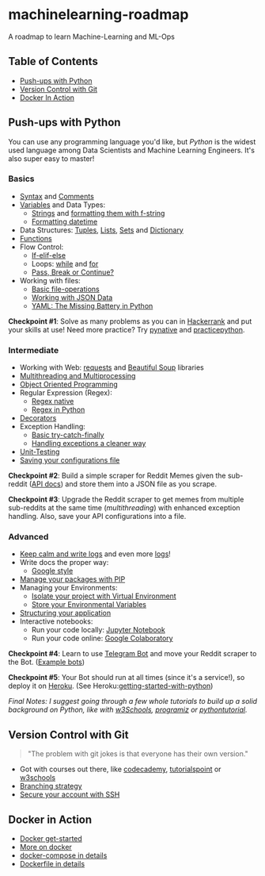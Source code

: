 # machinelearning-roadmap
A roadmap to learn Machine-Learning and ML-Ops

## Table of Contents
- [Push-ups with Python]()
- [Version Control with Git]()
- [Docker In Action]()

## Push-ups with Python
You can use any programming language you'd like, but _Python_ is the widest used language among Data Scientists and Machine Learning Engineers. It's also super easy to master!

### Basics
- [Syntax](https://www.w3schools.com/python/python_syntax.asp) and [Comments](https://www.w3schools.com/python/python_comments.asp)
- [Variables](https://realpython.com/python-variables/) and Data Types:
  - [Strings](https://www.w3schools.com/python/python_strings.asp) and [formatting them with f-string](https://towardsdatascience.com/a-simple-guide-to-string-formatting-in-python-using-f-strings-39e5c39589c3)
  - [Formatting datetime](https://stackabuse.com/how-to-format-dates-in-python/)
- Data Structures: [Tuples](https://www.w3schools.com/python/python_tuples.asp), [Lists](https://www.w3schools.com/python/python_lists.asp), [Sets](https://www.w3schools.com/python/python_sets.asp) and [Dictionary](https://www.programiz.com/python-programming/dictionary)
- [Functions](https://www.programiz.com/python-programming/function)
- Flow Control:
  - [If-elif-else](https://www.programiz.com/python-programming/if-elif-else)
  - Loops: [while](https://www.w3schools.com/python/python_while_loops.asp) and [for](https://www.w3schools.com/python/python_for_loops.asp)
  - [Pass, Break or Continue?](https://betterprogramming.pub/how-to-use-pass-break-and-continue-in-python-6e0201fc032a)
- Working with files:
  - [Basic file-operations](https://www.programiz.com/python-programming/file-operation)
  - [Working with JSON Data](https://realpython.com/python-json/)
  - [YAML: The Missing Battery in Python](https://realpython.com/python-yaml/)

**Checkpoint #1**: Solve as many problems as you can in [Hackerrank](https://www.hackerrank.com/domains/python) and put your skills at use! Need more practice? Try [pynative](https://pynative.com/python-exercises-with-solutions/) and [practicepython](https://www.practicepython.org/).

### Intermediate
- Working with Web: [requests](https://realpython.com/python-requests/) and [Beautiful Soup](https://www.dataquest.io/blog/web-scraping-python-using-beautiful-soup/) libraries
- [Multithreading and Multiprocessing](https://towardsdatascience.com/multithreading-multiprocessing-python-180d0975ab29)
- [Object Oriented Programming](https://www.pythontutorial.net/python-oop/)
- Regular Expression (Regex):
  - [Regex native](https://regexone.com/)
  - [Regex in Python](https://www.programiz.com/python-programming/regex)
- [Decorators](https://www.freecodecamp.org/news/python-decorators-explained-with-examples/)
- Exception Handling:
  - [Basic try-catch-finally](https://realpython.com/python-exceptions/)
  - [Handling exceptions a cleaner way](https://medium.com/swlh/handling-exceptions-in-python-a-cleaner-way-using-decorators-fae22aa0abec)
- [Unit-Testing](https://realpython.com/python-testing/)
- [Saving your configurations file](https://towardsdatascience.com/from-novice-to-expert-how-to-write-a-configuration-file-in-python-273e171a8eb3)

**Checkpoint #2**: Build a simple scraper for Reddit Memes given the sub-reddit ([API docs](https://www.reddit.com/dev/api/)) and store them into a JSON file as you scrape.

**Checkpoint #3**: Upgrade the Reddit scraper to get memes from multiple sub-reddits at the same time (_multithreading_) with enhanced exception handling. Also, save your API configurations into a file.

### Advanced
- [Keep calm and write logs](https://realpython.com/python-logging/) and even more [logs](https://machinelearningmastery.com/logging-in-python/)!
- Write docs the proper way:
  - [Google style](https://google.github.io/styleguide/pyguide.html)
- [Manage your packages with PIP](https://www.w3schools.com/python/python_pip.asp)
- Managing your Environments:
  - [Isolate your project with Virtual Environment](https://www.freecodecamp.org/news/how-to-setup-virtual-environments-in-python/)
  - [Store your Environmental Variables](https://pypi.org/project/python-dotenv/)
- [Structuring your application](https://realpython.com/python-application-layouts/)
- Interactive notebooks:
  - Run your code locally: [Jupyter Notebook](https://jupyter.org/install)
  - Run your code online: [Google Colaboratory](https://research.google.com/colaboratory/)

**Checkpoint #4**: Learn to use [Telegram Bot](https://github.com/python-telegram-bot/python-telegram-bot) and move your Reddit scraper to the Bot. ([Example bots](https://docs.python-telegram-bot.org/en/v20.0a1/examples.html))

**Checkpoint #5**: Your Bot should run at all times (since it's a service!), so deploy it on [Heroku](https://www.heroku.com/). (See Heroku:[getting-started-with-python](https://devcenter.heroku.com/articles/getting-started-with-python))

_Final Notes: I suggest going through a few whole tutorials to build up a solid background on Python, like with [w3Schools](https://www.w3schools.com/python/default.asp), [programiz](https://www.programiz.com/python-programming) or [pythontutorial](https://www.pythontutorial.net/)._

## Version Control with Git
> "The problem with git jokes is that everyone has their own version."
- Got with courses out there, like [codecademy](https://www.codecademy.com/learn/learn-git), [tutorialspoint](https://www.tutorialspoint.com/git/index.htm) or [w3schools](https://www.w3schools.com/git)
- [Branching strategy](https://www.gitkraken.com/learn/git/best-practices/git-branch-strategy)
- [Secure your account with SSH](https://docs.github.com/en/authentication/connecting-to-github-with-ssh)

## Docker in Action
- [Docker get-started](https://docs.docker.com/get-started/)
- [More on docker](https://realpython.com/docker-in-action-fitter-happier-more-productive/)
- [docker-compose in details](https://docs.docker.com/compose/)
- [Dockerfile in details](https://docs.docker.com/engine/reference/builder/)
